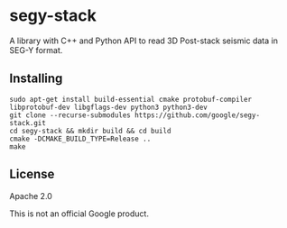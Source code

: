 # segy-stack

A library with C++ and Python API to read 3D Post-stack seismic data in SEG-Y format.

## Installing

``` shell
sudo apt-get install build-essential cmake protobuf-compiler libprotobuf-dev libgflags-dev python3 python3-dev
git clone --recurse-submodules https://github.com/google/segy-stack.git
cd segy-stack && mkdir build && cd build
cmake -DCMAKE_BUILD_TYPE=Release ..
make
```

## License 

Apache 2.0

This is not an official Google product.
